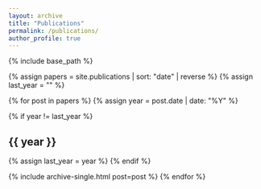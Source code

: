 ```yaml
---
layout: archive
title: "Publications"
permalink: /publications/
author_profile: true
---
```


{% include base_path %}

{% assign papers = site.publications | sort: "date" | reverse %}
{% assign last_year = "" %}

{% for post in papers %}
  {% assign year = post.date | date: "%Y" %}
  
  {% if year != last_year %}
  <h2 id="year-{{ year }}">{{ year }}</h2>
  {% assign last_year = year %}
  {% endif %}

  {% include archive-single.html post=post %}
{% endfor %}
